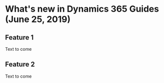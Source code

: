 # What's new in Dynamics 365 Guides (June 25, 2019)

## Feature 1

Text to come

## Feature 2

Text to come
